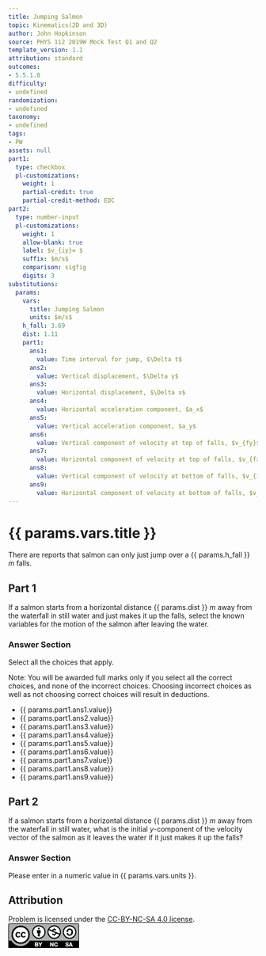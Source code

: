 ```yaml
---
title: Jumping Salmon
topic: Kinematics(2D and 3D)
author: John Hopkinson
source: PHYS 112 2019W Mock Test Q1 and Q2
template_version: 1.1
attribution: standard
outcomes:
- 5.5.1.0
difficulty:
- undefined
randomization:
- undefined
taxonomy:
- undefined
tags:
- PW
assets: null
part1:
  type: checkbox
  pl-customizations:
    weight: 1
    partial-credit: true
    partial-credit-method: EDC
part2:
  type: number-input
  pl-customizations:
    weight: 1
    allow-blank: true
    label: $v_{iy}= $
    suffix: $m/s$
    comparison: sigfig
    digits: 3
substitutions:
  params:
    vars:
      title: Jumping Salmon
      units: $m/s$
    h_fall: 3.69
    dist: 1.11
    part1:
      ans1:
        value: Time interval for jump, $\Delta t$
      ans2:
        value: Vertical displacement, $\Delta y$
      ans3:
        value: Horizontal displacement, $\Delta x$
      ans4:
        value: Horizontal acceleration component, $a_x$
      ans5:
        value: Vertical acceleration component, $a_y$
      ans6:
        value: Vertical component of velocity at top of falls, $v_{fy}$
      ans7:
        value: Horizontal component of velocity at top of falls, $v_{fx}$
      ans8:
        value: Vertical component of velocity at bottom of falls, $v_{iy}$
      ans9:
        value: Horizontal component of velocity at bottom of falls, $v_{ix}$
---
```

# {{ params.vars.title }}
There are reports that salmon can only just jump over a {{ params.h_fall }} $m$ falls.

## Part 1

If a salmon starts from a horizontal distance {{ params.dist }} $m$ away from the waterfall in still water and just makes it up the falls, select the known variables for the motion of the salmon after leaving the water.

### Answer Section

Select all the choices that apply.

Note: You will be awarded full marks only if you select all the correct choices, and none of the incorrect choices. Choosing incorrect choices as well as not choosing correct choices will result in deductions.

- {{ params.part1.ans1.value}}
- {{ params.part1.ans2.value}}
- {{ params.part1.ans3.value}}
- {{ params.part1.ans4.value}}
- {{ params.part1.ans5.value}}
- {{ params.part1.ans6.value}}
- {{ params.part1.ans7.value}}
- {{ params.part1.ans8.value}}
- {{ params.part1.ans9.value}}

## Part 2

If a salmon starts from a horizontal distance {{ params.dist }} $m$ away from the waterfall in still water, what is the initial $y$-component of the velocity vector of the salmon as it leaves the water if it just makes it up the falls?

### Answer Section

Please enter in a numeric value in {{ params.vars.units }}.

## Attribution

Problem is licensed under the [CC-BY-NC-SA 4.0 license](https://creativecommons.org/licenses/by-nc-sa/4.0/).<br> ![The Creative Commons 4.0 license requiring attribution-BY, non-commercial-NC, and share-alike-SA license.](https://raw.githubusercontent.com/firasm/bits/master/by-nc-sa.png)